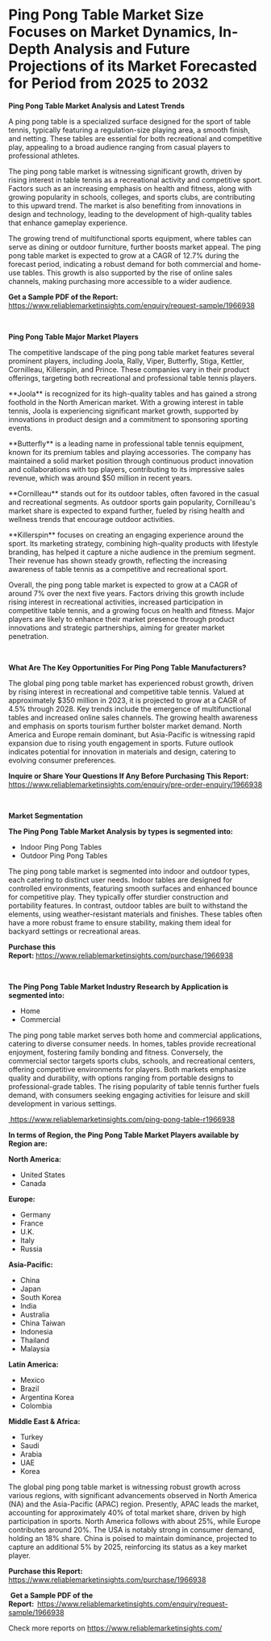 <p><h1>Ping Pong Table Market Size Focuses on Market Dynamics, In-Depth Analysis and Future Projections of its Market Forecasted for Period from 2025 to 2032</h1></p><p><strong>Ping Pong Table Market Analysis and Latest Trends</strong></p>
<p><p>A ping pong table is a specialized surface designed for the sport of table tennis, typically featuring a regulation-size playing area, a smooth finish, and netting. These tables are essential for both recreational and competitive play, appealing to a broad audience ranging from casual players to professional athletes.</p><p>The ping pong table market is witnessing significant growth, driven by rising interest in table tennis as a recreational activity and competitive sport. Factors such as an increasing emphasis on health and fitness, along with growing popularity in schools, colleges, and sports clubs, are contributing to this upward trend. The market is also benefiting from innovations in design and technology, leading to the development of high-quality tables that enhance gameplay experience.</p><p>The growing trend of multifunctional sports equipment, where tables can serve as dining or outdoor furniture, further boosts market appeal. The ping pong table market is expected to grow at a CAGR of 12.7% during the forecast period, indicating a robust demand for both commercial and home-use tables. This growth is also supported by the rise of online sales channels, making purchasing more accessible to a wider audience.</p></p>
<p><strong>Get a Sample PDF of the Report:&nbsp;</strong> <a href="https://www.reliablemarketinsights.com/enquiry/request-sample/1966938?utm_campaign=2982&utm_medium=2&utm_source=Github&utm_content=ia&utm_term=05042025&utm_id=ping-pong-table">https://www.reliablemarketinsights.com/enquiry/request-sample/1966938</a></p>
<p>&nbsp;</p>
<p><strong>Ping Pong Table Major Market Players</strong></p>
<p><p>The competitive landscape of the ping pong table market features several prominent players, including Joola, Rally, Viper, Butterfly, Stiga, Kettler, Cornilleau, Killerspin, and Prince. These companies vary in their product offerings, targeting both recreational and professional table tennis players.</p><p>**Joola** is recognized for its high-quality tables and has gained a strong foothold in the North American market. With a growing interest in table tennis, Joola is experiencing significant market growth, supported by innovations in product design and a commitment to sponsoring sporting events. </p><p>**Butterfly** is a leading name in professional table tennis equipment, known for its premium tables and playing accessories. The company has maintained a solid market position through continuous product innovation and collaborations with top players, contributing to its impressive sales revenue, which was around $50 million in recent years.</p><p>**Cornilleau** stands out for its outdoor tables, often favored in the casual and recreational segments. As outdoor sports gain popularity, Cornilleau's market share is expected to expand further, fueled by rising health and wellness trends that encourage outdoor activities.</p><p>**Killerspin** focuses on creating an engaging experience around the sport. Its marketing strategy, combining high-quality products with lifestyle branding, has helped it capture a niche audience in the premium segment. Their revenue has shown steady growth, reflecting the increasing awareness of table tennis as a competitive and recreational sport.</p><p>Overall, the ping pong table market is expected to grow at a CAGR of around 7% over the next five years. Factors driving this growth include rising interest in recreational activities, increased participation in competitive table tennis, and a growing focus on health and fitness. Major players are likely to enhance their market presence through product innovations and strategic partnerships, aiming for greater market penetration.</p></p>
<p>&nbsp;</p>
<p><strong>What Are The Key Opportunities For Ping Pong Table Manufacturers?</strong></p>
<p><p>The global ping pong table market has experienced robust growth, driven by rising interest in recreational and competitive table tennis. Valued at approximately $350 million in 2023, it is projected to grow at a CAGR of 4.5% through 2028. Key trends include the emergence of multifunctional tables and increased online sales channels. The growing health awareness and emphasis on sports tourism further bolster market demand. North America and Europe remain dominant, but Asia-Pacific is witnessing rapid expansion due to rising youth engagement in sports. Future outlook indicates potential for innovation in materials and design, catering to evolving consumer preferences.</p></p>
<p><strong>Inquire or Share Your Questions If Any Before Purchasing This Report:</strong> <a href="https://www.reliablemarketinsights.com/enquiry/pre-order-enquiry/1966938?utm_campaign=2982&utm_medium=2&utm_source=Github&utm_content=ia&utm_term=05042025&utm_id=ping-pong-table">https://www.reliablemarketinsights.com/enquiry/pre-order-enquiry/1966938</a></p>
<p>&nbsp;</p>
<p><strong>Market Segmentation</strong></p>
<p><strong>The Ping Pong Table Market Analysis by types is segmented into:</strong></p>
<p><ul><li>Indoor Ping Pong Tables</li><li>Outdoor Ping Pong Tables</li></ul></p>
<p><p>The ping pong table market is segmented into indoor and outdoor types, each catering to distinct user needs. Indoor tables are designed for controlled environments, featuring smooth surfaces and enhanced bounce for competitive play. They typically offer sturdier construction and portability features. In contrast, outdoor tables are built to withstand the elements, using weather-resistant materials and finishes. These tables often have a more robust frame to ensure stability, making them ideal for backyard settings or recreational areas.</p></p>
<p><strong>Purchase this Report:&nbsp;</strong><a href="https://www.reliablemarketinsights.com/purchase/1966938?utm_campaign=2982&utm_medium=2&utm_source=Github&utm_content=ia&utm_term=05042025&utm_id=ping-pong-table">https://www.reliablemarketinsights.com/purchase/1966938</a></p>
<p>&nbsp;</p>
<p><strong>The Ping Pong Table Market Industry Research by Application is segmented into:</strong></p>
<p><ul><li>Home</li><li>Commercial</li></ul></p>
<p><p>The ping pong table market serves both home and commercial applications, catering to diverse consumer needs. In homes, tables provide recreational enjoyment, fostering family bonding and fitness. Conversely, the commercial sector targets sports clubs, schools, and recreational centers, offering competitive environments for players. Both markets emphasize quality and durability, with options ranging from portable designs to professional-grade tables. The rising popularity of table tennis further fuels demand, with consumers seeking engaging activities for leisure and skill development in various settings.</p></p>
<p><a href="https://www.reliablemarketinsights.com/ping-pong-table-r1966938?utm_campaign=2982&utm_medium=2&utm_source=Github&utm_content=ia&utm_term=05042025&utm_id=ping-pong-table">&nbsp;https://www.reliablemarketinsights.com/ping-pong-table-r1966938</a></p>
<p><strong>In terms of Region, the Ping Pong Table Market Players available by Region are:</strong></p>
<p>
    <p> <strong> North America: </strong>
        <ul>
            <li>United States</li>
            <li>Canada</li>
        </ul>
        </p> 
    <p> <strong> Europe: </strong>
        <ul>
            <li>Germany</li>
            <li>France</li>
            <li>U.K.</li>
            <li>Italy</li>
            <li>Russia</li>
        </ul>
        </p> 
    <p> <strong> Asia-Pacific: </strong>
        <ul>
            <li>China</li>
            <li>Japan</li>
            <li>South Korea</li>
            <li>India</li>
            <li>Australia</li>
            <li>China Taiwan</li>
            <li>Indonesia</li>
            <li>Thailand</li>
            <li>Malaysia</li>
        </ul>
        </p> 
    <p> <strong> Latin America: </strong>
        <ul>
            <li>Mexico</li>
            <li>Brazil</li>
            <li>Argentina Korea</li>
            <li>Colombia</li>
        </ul>
        </p> 
    <p> <strong> Middle East & Africa: </strong>
        <ul>
            <li>Turkey</li>
            <li>Saudi</li>
            <li>Arabia</li>
            <li>UAE</li>
            <li>Korea</li>
        </ul>
    </p>
    </p>
<p><p>The global ping pong table market is witnessing robust growth across various regions, with significant advancements observed in North America (NA) and the Asia-Pacific (APAC) region. Presently, APAC leads the market, accounting for approximately 40% of total market share, driven by high participation in sports. North America follows with about 25%, while Europe contributes around 20%. The USA is notably strong in consumer demand, holding an 18% share. China is poised to maintain dominance, projected to capture an additional 5% by 2025, reinforcing its status as a key market player.</p></p>
<p><strong>Purchase this Report: </strong><a href="https://www.reliablemarketinsights.com/purchase/1966938?utm_campaign=2982&utm_medium=2&utm_source=Github&utm_content=ia&utm_term=05042025&utm_id=ping-pong-table">https://www.reliablemarketinsights.com/purchase/1966938</a></p>
<p>&nbsp;<strong>Get a Sample PDF of the Report:&nbsp;&nbsp;</strong><a href="https://www.reliablemarketinsights.com/enquiry/request-sample/1966938?utm_campaign=2982&utm_medium=2&utm_source=Github&utm_content=ia&utm_term=05042025&utm_id=ping-pong-table">https://www.reliablemarketinsights.com/enquiry/request-sample/1966938</a></p>
<p><strong></strong></p>
<p>Check more reports on <a href="https://www.reliablemarketinsights.com/?utm_campaign=2982&utm_medium=2&utm_source=Github&utm_content=ia&utm_term=05042025&utm_id=ping-pong-table">https://www.reliablemarketinsights.com/</a></p>